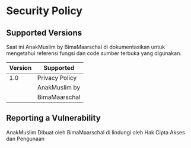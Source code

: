 # Security Policy

## Supported Versions

Saat ini AnakMuslim by BimaMaarschal di dokumentasikan untuk mengetahui referensi fungsi dan code sumber terbuka yang digunakan.

| Version | Supported          |
| ------- | ------------------ |
| 1.0     | Privacy Policy     |
|         | AnakMuslim by      |
|         | BimaMaarschal      |

## Reporting a Vulnerability

AnakMuslim Dibuat oleh BimaMaarschal di lindungi oleh Hak Cipta Akses dan Pengunaan 
